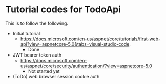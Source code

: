 # Tutorial codes for TodoApi
This is to follow the following.
- Initial tutorial
   - https://docs.microsoft.com/en-us/aspnet/core/tutorials/first-web-api?view=aspnetcore-5.0&tabs=visual-studio-code.
      - Done
- JWT bearer token auth
   - https://docs.microsoft.com/en-us/aspnet/core/security/authentication/?view=aspnetcore-5.0
      - Not started yet
- (ToDo) web browser session cookie auth
